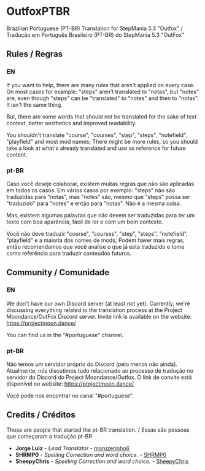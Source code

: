 # OutfoxPTBR

Brazilian Portuguese (PT-BR) Translation for StepMania 5.3 "Outfox" / Tradução em Português Brasileiro (PT-BR) do StepMania 5.3 "OutFox"

## Rules / Regras

### EN

If you want to help, there are many rules that aren't applied on every case. On most cases for example: "steps" aren't translated to "notas", but "notes" are, even though "steps" can be "translated" to "notes" and then to "notas". It isn't the same thing.

But, there are some words that should not be translated for the sake of text context, better aesthetics and improved readability.

You shouldn't translate "course", "courses", "step", "steps", "notefield", "playfield" and most mod names; There might be more rules, so you should take a look at what's already translated and use as reference for future content.

### pt-BR

Caso você deseje colaborar, existem muitas regras que não são aplicadas em todos os casos. Em vários casos por exemplo: "steps" não são traduzidas para "notas", mas "notes" são, mesmo que "steps" possa ser "traduzido" para "notes" e então para "notas". Não é a mesma coisa.

Mas, existem algumas palavras que não devem ser traduzidas para ter um texto com boa aparência, fácil de ler e com um bom contexto.

Você não deve traduzir "course", "courses", "step", "steps", "notefield", "playfield" e a maioria dos nomes de mods; Podem haver mais regras, então recomendamos que você analise o que já esta traduzido e tome como referência para traduzir conteúdos futuros.

## Community / Comunidade

### EN

We don't have our own Discord server (at least not yet). Currently, we're discussing everything related to the translation process at the Project Moondance/OutFox Discord server. Invite link is available on the website: https://projectmoon.dance/

You can find us in the "#portuguese" channel.

### pt-BR

Não temos um servidor próprio do Discord (pelo menos não ainda). Atualmente, nós discutimos tudo relacionado ao processo de tradução no servidor do Discord do Project Moondance/Outfox. O link de convite está disponível no website: https://projectmoon.dance/

Você pode nos encontrar no canal "#portuguese".

## Credits / Créditos

Those are people that started the pt-BR translation. / Essas são pessoas que começaram a tradução pt-BR

* **Jorge Luiz** - *Lead Translator* - [moruzerinho6](https://github.com/moruzerinho6)
* **SHRMP0** - *Spelling Correction and word choice.* - [SHRMP0](https://github.com/SHRMP0)
* **SheepyChris** - *Speeling Correction and word choice.* - [SheepyChris](https://github.com/SheepyChris)
